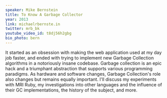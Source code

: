```yaml
---
speaker: Mike Bernstein
title: To Know A Garbage Collector
year: 2013
link: michaelrbernste.in
twitter: mrb_bk
youtube_video_id: t8dj56h2gbg
bio_photo: bern
---
```


It started as an obsession with making the web application used at my day job faster, and ended with trying to implement new Garbage Collection algorithms in a notoriously insane codebase. Garbage collection is an epic hack and a triumphant abstraction that supports various programming paradigms. As hardware and software changes, Garbage Collection's role also changes but remains equally important. I'll discuss my experiments with MRI Ruby, my investigations into other languages and the influence of their GC implementations, the history of the subject, and more.
